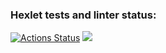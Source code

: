 ### Hexlet tests and linter status:
[![Actions Status](https://github.com/KhikmatullinB/frontend-project-46/actions/workflows/hexlet-check.yml/badge.svg)](https://github.com/KhikmatullinB/frontend-project-46/actions)
<a href="https://codeclimate.com/github/KhikmatullinB/frontend-project-46/maintainability"><img src="https://api.codeclimate.com/v1/badges/d103f2d120d5f04ae73c/maintainability" /></a>



